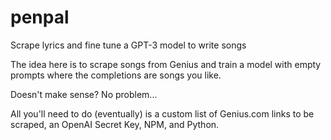 # penpal
Scrape lyrics and fine tune a GPT-3 model to write songs

The idea here is to scrape songs from Genius and train a model with empty prompts where the completions are songs you like.

Doesn't make sense? No problem... 

All you'll need to do (eventually) is a custom list of Genius.com links to be scraped, an OpenAI Secret Key, NPM, and Python.

